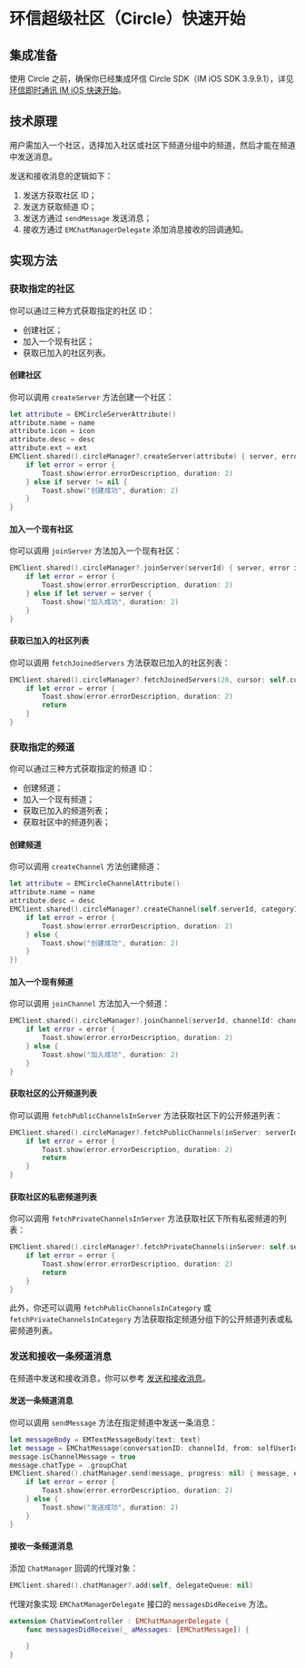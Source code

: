 # 环信超级社区（Circle）快速开始

<Toc />

## 集成准备

使用 Circle 之前，确保你已经集成环信 Circle SDK（IM iOS SDK 3.9.9.1），详见 [环信即时通讯 IM iOS 快速开始](/document/ios/quickstart.html)。

## 技术原理

用户需加入一个社区，选择加入社区或社区下频道分组中的频道，然后才能在频道中发送消息。

发送和接收消息的逻辑如下：

1. 发送方获取社区 ID；
2. 发送方获取频道 ID；
3. 发送方通过 `sendMessage` 发送消息；
4. 接收方通过 `EMChatManagerDelegate` 添加消息接收的回调通知。

## 实现方法

### 获取指定的社区

你可以通过三种方式获取指定的社区 ID：

- 创建社区；
- 加入一个现有社区；
- 获取已加入的社区列表。

#### 创建社区

你可以调用 `createServer` 方法创建一个社区：

```Swift
let attribute = EMCircleServerAttribute()
attribute.name = name
attribute.icon = icon
attribute.desc = desc
attribute.ext = ext
EMClient.shared().circleManager?.createServer(attribute) { server, error in
    if let error = error {
        Toast.show(error.errorDescription, duration: 2)
    } else if server != nil {
        Toast.show("创建成功", duration: 2)
    }
}
```

#### 加入一个现有社区

你可以调用 `joinServer` 方法加入一个现有社区：

```Swift
EMClient.shared().circleManager?.joinServer(serverId) { server, error in
    if let error = error {
        Toast.show(error.errorDescription, duration: 2)
    } else if let server = server {
        Toast.show("加入成功", duration: 2)
    }
}
```

#### 获取已加入的社区列表

你可以调用 `fetchJoinedServers` 方法获取已加入的社区列表：

```Swift
EMClient.shared().circleManager?.fetchJoinedServers(20, cursor: self.cursor) { result, error in
    if let error = error {
        Toast.show(error.errorDescription, duration: 2)
        return
    }
}
```

### 获取指定的频道

你可以通过三种方式获取指定的频道 ID：

- 创建频道；
- 加入一个现有频道；
- 获取已加入的频道列表；
- 获取社区中的频道列表；

#### 创建频道

你可以调用 `createChannel` 方法创建频道：

```Swift
let attribute = EMCircleChannelAttribute()
attribute.name = name
attribute.desc = desc
EMClient.shared().circleManager?.createChannel(self.serverId, categoryId: self.categoryId, attribute: attribute, mode: self.mode, completion: { channel, error in
    if let error = error {
        Toast.show(error.errorDescription, duration: 2)
    } else {
        Toast.show("创建成功", duration: 2)
    }
})
```

#### 加入一个现有频道

你可以调用 `joinChannel` 方法加入一个频道：

```Swift
EMClient.shared().circleManager?.joinChannel(serverId, channelId: channelId) { channel, error in
    if let error = error {
        Toast.show(error.errorDescription, duration: 2)
    } else {
        Toast.show("加入成功", duration: 2)
    }
}
```

#### 获取社区的公开频道列表

你可以调用 `fetchPublicChannelsInServer` 方法获取社区下的公开频道列表：

```Swift
EMClient.shared().circleManager?.fetchPublicChannels(inServer: serverId, limit: 20, cursor: nil) { result, error in
    if let error = error {
        Toast.show(error.errorDescription, duration: 2)
        return
    }
}
```

#### 获取社区的私密频道列表

你可以调用 `fetchPrivateChannelsInServer` 方法获取社区下所有私密频道的列表：

```Swift
EMClient.shared().circleManager?.fetchPrivateChannels(inServer: self.serverId, limit: 20, cursor: nil) { result, error in
    if let error = error {
        Toast.show(error.errorDescription, duration: 2)
        return
    }
}
```

此外，你还可以调用 `fetchPublicChannelsInCategory` 或 `fetchPrivateChannelsInCategory` 方法获取指定频道分组下的公开频道列表或私密频道列表。

### 发送和接收一条频道消息

在频道中发送和接收消息，你可以参考 [发送和接收消息](/document/ios/message_send_receive.html)。

#### 发送一条频道消息

你可以调用 `sendMessage` 方法在指定频道中发送一条消息：

```Swift
let messageBody = EMTextMessageBody(text: text)
let message = EMChatMessage(conversationID: channelId, from: selfUserId, to: channelId, body: messageBody, ext: nil)
message.isChannelMessage = true
message.chatType = .groupChat
EMClient.shared().chatManager.send(message, progress: nil) { message, error in 
    if let error = error {
        Toast.show(error.errorDescription, duration: 2)
    } else {
        Toast.show("发送成功", duration: 2)
    }
}
```

#### 接收一条频道消息

添加 `ChatManager` 回调的代理对象：

```Swift
EMClient.shared().chatManager?.add(self, delegateQueue: nil)
```

代理对象实现 `EMChatManagerDelegate` 接口的 `messagesDidReceive` 方法。

```Swift
extension ChatViewController : EMChatManagerDelegate {
    func messagesDidReceive(_ aMessages: [EMChatMessage]) {
       
    }
}
```
